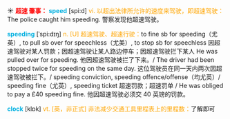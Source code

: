 ☀ <font color="red">**超速 肇事：**</font>
<font color="sky blue">**speed**</font> [spi:d] 
<font color="orange">vi. 以超出法律所允许的速度来驾驶，即超速驾驶：</font>The police caught him speeding. 警察发现他超速驾驶。
           
<font color="sky blue">**speeding**</font> [ˈspi:dɪŋ]
<font color="orange">n. [U] 超速驾驶、超速行驶：</font>to fine sb for speeding（尤英）, to pull sb over for speechless（尤美）, to stop sb for speechless 因超速驾驶对某人罚款；因超速驾驶让某人路边停车；因超速驾驶拦下某人 He was pulled over for speeding. 他因超速驾驶被拦了下来。/ The driver had been stopped twice for speeding on the same day. 这位驾驶员在同一天内两次因超速驾驶被拦下。/ speeding conviction, speeding offence/offense（均尤英）/ speeding fine（尤英）, speeding ticket 超速罚款；超速罚单 / He was obliged to pay a £40 speeding fine. 他因超速驾驶必须交 40 英镑的罚款。

<font color="sky blue">**clock**</font> [klɒk] 
<font color="orange">vt. [英，非正式] 非法减少交通工具里程表上的里程数：</font>了解即可
